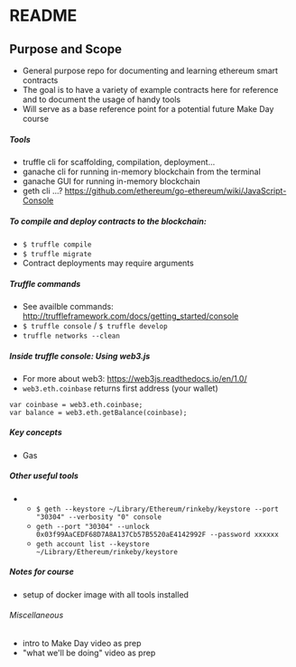 

README
======
## Purpose and Scope
* General purpose repo for documenting and learning ethereum smart contracts
* The goal is to have a variety of example contracts here for reference and to document the usage of handy tools
* Will serve as a base reference point for a potential future Make Day course

##### Tools
* truffle cli for scaffolding, compilation, deployment...
* ganache cli for running in-memory blockchain from the terminal
* ganache GUI for running in-memory blockchain 
* geth cli ...? <https://github.com/ethereum/go-ethereum/wiki/JavaScript-Console>



##### To compile and deploy contracts to the blockchain:
* `$ truffle compile`
* `$ truffle migrate`
* Contract deployments may require arguments

##### Truffle commands
* See availble commands: <http://truffleframework.com/docs/getting_started/console>
* `$ truffle console` / `$ truffle develop`
*  `truffle networks --clean`

##### Inside truffle console: Using web3.js
* For more about web3: <https://web3js.readthedocs.io/en/1.0/> 
* `web3.eth.coinbase` returns first address (your wallet)
```
var coinbase = web3.eth.coinbase;
var balance = web3.eth.getBalance(coinbase);
```

##### Key concepts
* Gas

##### Other useful tools
* 
  * `$ geth --keystore ~/Library/Ethereum/rinkeby/keystore --port "30304" --verbosity "0" console`
  * `geth --port "30304" --unlock 0x03f99AaCEDF68D7A8A137Cb57B5520aE4142992F --password xxxxxx`
  * `geth account list --keystore ~/Library/Ethereum/rinkeby/keystore`


##### Notes for course
* setup of docker image with all tools installed


###### Miscellaneous 
* intro to Make Day video as prep
* "what we'll be doing" video as prep